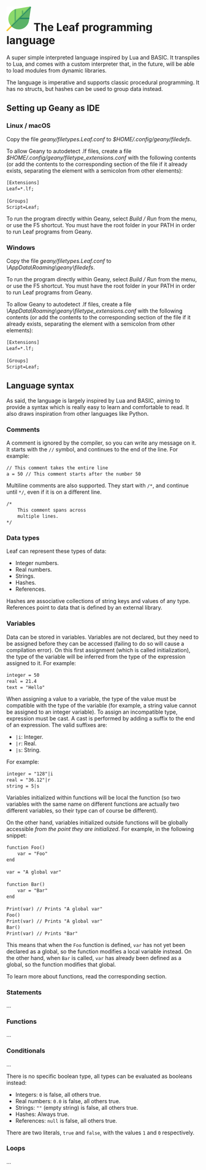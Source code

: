 # ![leaf](logo.png) The Leaf programming language

A super simple interpreted language inspired by Lua and BASIC. It transpiles to Lua, and comes with a
custom interpreter that, in the future, will be able to load modules from dynamic libraries.

The language is imperative and supports classic procedural programming. It has no structs, but
hashes can be used to group data instead.

## Setting up Geany as IDE

### Linux / macOS

Copy the file *geany/filetypes.Leaf.conf* to *$HOME/.config/geany/filedefs*.

To allow Geany to autodetect .lf files, create a file *$HOME/.config/geany/filetype_extensions.conf* with
the following contents (or add the contents to the corresponding section of the file if it already exists,
separating the element with a semicolon from other elements):

```
[Extensions]
Leaf=*.lf;

[Groups]
Script=Leaf;
```

To run the program directly within Geany, select *Build / Run* from the menu, or use the F5 shortcut.
You must have the root folder in your PATH in order to run Leaf programs from Geany.

### Windows

Copy the file *geany/filetypes.Leaf.conf* to *<User>\AppData\Roaming\geany\filedefs*.

To run the program directly within Geany, select *Build / Run* from the menu, or use the F5 shortcut.
You must have the root folder in your PATH in order to run Leaf programs from Geany.

To allow Geany to autodetect .lf files, create a file *<User>\AppData\Roaming\geany\filetype_extensions.conf* with
the following contents (or add the contents to the corresponding section of the file if it already exists,
separating the element with a semicolon from other elements):

```
[Extensions]
Leaf=*.lf;

[Groups]
Script=Leaf;
```

## Language syntax

As said, the language is largely inspired by Lua and BASIC, aiming to provide a syntax which is really easy
to learn and comfortable to read. It also draws inspiration from other languages like Python.

### Comments

A comment is ignored by the compiler, so you can write any message on it. It starts with the `//`
symbol, and continues to the end of the line. For example:

```
// This comment takes the entire line
a = 50 // This comment starts after the number 50
```

Multiline comments are also supported. They start with `/*`, and continue until `*/`, even if
it is on a different line.

```
/*
    This comment spans across
    multiple lines.
*/
```

### Data types

Leaf can represent these types of data:

* Integer numbers.
* Real numbers.
* Strings.
* Hashes.
* References.

Hashes are associative collections of string keys and values of any type. References point to data that is defined by an external library.

### Variables

Data can be stored in variables. Variables are not declared, but they need to be assigned before
they can be accessed (failing to do so will cause a compilation error). On this first assignment
(which is called initialization), the type of the variable will be inferred from the type of the
expression assigned to it. For example:

```
integer = 50
real = 21.4
text = "Hello"
```

When assigning a value to a variable, the type of the value must be compatible with the type of the
variable (for example, a string value cannot be assigned to an integer variable). To assign an
incompatible type, expression must be cast. A cast is performed by adding a suffix to the end of an
expression. The valid suffixes are:

* `|i`: Integer.
* `|r`: Real.
* `|s`: String.

For example:

```
integer = "128"|i
real = "36.12"|r
string = 5|s
```

Variables initialized within functions will be local the function (so two variables with the same
name on different functions are actually two different variables, so their type can of course be
different).

On the other hand, variables initialized outside functions will be globally accessible *from the
point they are initialized*. For example, in the following snippet:

```
function Foo()
    var = "Foo"
end

var = "A global var"

function Bar()
    var = "Bar"
end

Print(var) // Prints "A global var"
Foo()
Print(var) // Prints "A global var"
Bar()
Print(var) // Prints "Bar"
```

This means that when the `Foo` function is defined, `var` has not yet been declared as a global,
so the function modifies a local variable instead. On the other hand, when `Bar` is called, `var`
has already been defined as a global, so the function modifies that global.

To learn more about functions, read the corresponding section.

### Statements

...

### Functions

...

### Conditionals

...

There is no specific boolean type, all types can be evaluated as booleans instead:

* Integers: `0` is false, all others true.
* Real numbers: `0.0` is false, all others true.
* Strings: `""` (empty string) is false, all others true.
* Hashes: Always true.
* References: `null` is false, all others true.

There are two literals, `true` and `false`, with the values `1` and `0` respectively.

### Loops

...

